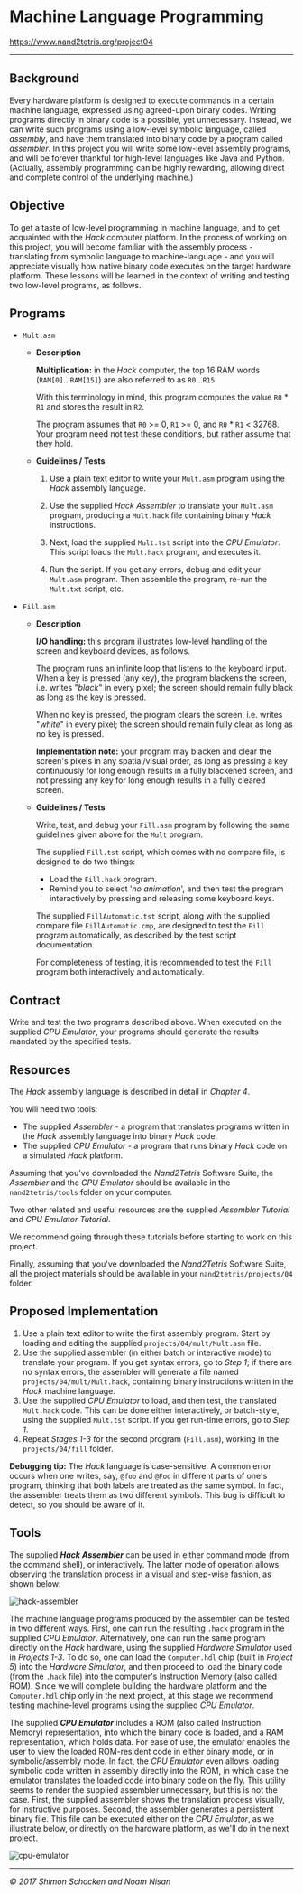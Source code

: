 # Machine Language Programming

https://www.nand2tetris.org/project04

------

## Background

Every hardware platform is designed to execute commands in a certain machine language, expressed using agreed-upon binary codes. Writing programs directly in binary code is a possible, yet unnecessary. Instead, we can write such programs using a low-level symbolic language, called *assembly*, and have them translated into binary code by a program called *assembler*. In this project you will write some low-level assembly programs, and will be forever thankful for high-level languages like Java and Python. (Actually, assembly programming can be highly rewarding, allowing direct and complete control of the underlying machine.)

## Objective

To get a taste of low-level programming in machine language, and to get acquainted with the *Hack* computer platform. In the process of working on this project, you will become familiar with the assembly process - translating from symbolic language to machine-language - and you will appreciate visually how native binary code executes on the target hardware platform. These lessons will be learned in the context of writing and testing two low-level programs, as follows.

## Programs

- `Mult.asm`

  - **Description**

    **Multiplication:** in the *Hack* computer, the top 16 RAM words (`RAM[0]`...`RAM[15]`) are also referred to as `R0`...`R15`.

    With this terminology in mind, this program computes the value `R0` * `R1` and stores the result in `R2`.

    The program assumes that `R0` >= 0, `R1` >= 0, and `R0` * `R1` < 32768. Your program need not test these conditions, but rather assume that they hold.

  - **Guidelines / Tests**

    1. Use a plain text editor to write your `Mult.asm` program using the *Hack* assembly language.

    2. Use the supplied *Hack Assembler* to translate your `Mult.asm` program, producing a `Mult.hack` file containing binary *Hack* instructions.

    3. Next, load the supplied `Mult.tst` script into the *CPU Emulator*. This script loads the `Mult.hack` program, and executes it.

    
    4. Run the script. If you get any errors, debug and edit your `Mult.asm` program. Then assemble the program, re-run the `Mult.txt` script, etc.

- `Fill.asm`

  - **Description**

    **I/O handling:** this program illustrates low-level handling of the screen and keyboard devices, as follows.

    The program runs an infinite loop that listens to the keyboard input. When a key is pressed (any key), the program blackens the screen, i.e. writes "*black*" in every pixel; the screen should remain fully black as long as the key is pressed.

    When no key is pressed, the program clears the screen, i.e. writes "*white*" in every pixel; the screen should remain fully clear as long as no key is pressed.

    **Implementation note:** your program may blacken and clear the screen's pixels in any spatial/visual order, as long as pressing a key continuously for long enough results in a fully blackened screen, and not pressing any key for long enough results in a fully cleared screen.

  - **Guidelines / Tests**

    Write, test, and debug your `Fill.asm` program by following the same guidelines given above for the `Mult` program.

    The supplied `Fill.tst` script, which comes with no compare file, is designed to do two things:

    - Load the `Fill.hack` program.
    - Remind you to select '*no animation*', and then test the program interactively by pressing and releasing some keyboard keys.
    
    The supplied `FillAutomatic.tst` script, along with the supplied compare file `FillAutomatic.cmp`, are designed to test the `Fill` program automatically, as described by the test script documentation.
    
    For completeness of testing, it is recommended to test the `Fill` program both interactively and automatically.

## Contract

Write and test the two programs described above. When executed on the supplied *CPU Emulator*, your programs should generate the results mandated by the specified tests.

## Resources

The *Hack* assembly language is described in detail in *Chapter 4*.

You will need two tools:

- The supplied *Assembler* - a program that translates programs written in the *Hack* assembly language into binary *Hack* code.
- The supplied *CPU Emulator* - a program that runs binary *Hack* code on a simulated *Hack* platform. 

Assuming that you've downloaded the *Nand2Tetris* Software Suite, the *Assembler* and the *CPU Emulator* should be available in the `nand2tetris/tools` folder on your computer.

Two other related and useful resources are the supplied *Assembler Tutorial* and *CPU Emulator Tutorial*.

We recommend going through these tutorials before starting to work on this project.

Finally, assuming that you've downloaded the *Nand2Tetris* Software Suite, all the project materials should be available in your `nand2tetris/projects/04` folder.

## Proposed Implementation

1. Use a plain text editor to write the first assembly program. Start by loading and editing the supplied `projects/04/mult/Mult.asm` file.
2. Use the supplied assembler (in either batch or interactive mode) to translate your program. If you get syntax errors, go to *Step 1*; if there are no syntax errors, the assembler will generate a file named `projects/04/mult/Mult.hack`, containing binary instructions written in the *Hack* machine language.
3. Use the supplied *CPU Emulator* to load, and then test, the translated `Mult.hack` code. This can be done either interactively, or batch-style, using the supplied `Mult.tst` script. If you get run-time errors, go to
   *Step 1*.
4. Repeat *Stages 1-3* for the second program (`Fill.asm`), working in the `projects/04/fill` folder.

**Debugging tip:** The *Hack* language is case-sensitive. A common error occurs when one writes, say, `@foo` and `@Foo` in different parts of one's program, thinking that both labels are treated as the same symbol. In fact, the assembler treats them as two different symbols. This bug is difficult to detect, so you should be aware of it.

## Tools

The supplied ***Hack Assembler*** can be used in either command mode (from the command shell), or interactively. The latter mode of operation allows observing the translation process in a visual and step-wise fashion, as shown below:

![hack-assembler](Images/hack-assembler.gif)

The machine language programs produced by the assembler can be tested in two different ways. First, one can run the resulting `.hack` program in the supplied *CPU Emulator*. Alternatively, one can run the same program directly on the *Hack* hardware, using the supplied *Hardware Simulator* used in *Projects 1-3*. To do so, one can load the `Computer.hdl` chip (built in *Project 5*) into the *Hardware Simulator*, and then proceed to load the binary code (from the `.hack` file) into the computer's Instruction Memory (also called ROM). Since we will complete building the hardware platform and the `Computer.hdl` chip only in the next project, at this stage we recommend testing machine-level programs using the supplied *CPU Emulator*.

The supplied ***CPU Emulator*** includes a ROM (also called Instruction Memory) representation, into which the binary code is loaded, and a RAM representation, which holds data. For ease of use, the emulator enables the user to view the loaded ROM-resident code in either binary mode, or in symbolic/assembly mode. In fact, the *CPU Emulator* even allows loading symbolic code written in assembly directly into the ROM, in which case the emulator translates the loaded code into binary code on the fly. This utility seems to render the supplied assembler unnecessary, but this is not the case. First, the supplied assembler shows the translation process visually, for instructive purposes. Second, the assembler generates a persistent binary file. This file can be executed either on the *CPU Emulator*, as we illustrate below, or directly on the hardware platform, as we'll do in the next project.

![cpu-emulator](Images/cpu-emulator.gif)

------

*© 2017 Shimon Schocken and Noam Nisan*